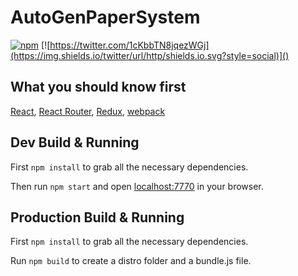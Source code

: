 # AutoGenPaperSystem

[![npm](https://img.shields.io/npm/l/express.svg?style=flat-square)](https://github.com/ZSeaPeng/AutoGenPaperSystem/tree/master/front-end)
[![https://twitter.com/1cKbbTN8jqezWGj](https://img.shields.io/twitter/url/http/shields.io.svg?style=social)]()

## What you should know first

[React](https://facebook.github.io/react/), [React Router](https://github.com/ReactTraining/react-router), [Redux](http://redux.js.org), [webpack](https://webpack.github.io) 

## Dev Build & Running

First `npm install` to grab all the necessary dependencies.

Then run `npm start` and open <localhost:7770> in your browser.

## Production Build & Running  

First `npm install` to grab all the necessary dependencies.

Run `npm build` to create a distro folder and a bundle.js file.
